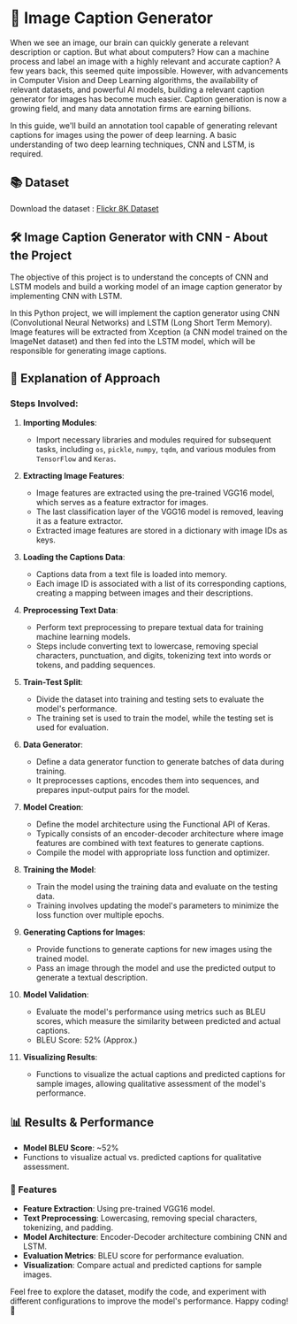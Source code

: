# 📸 Image Caption Generator

When we see an image, our brain can quickly generate a relevant description or caption. But what about computers? How can a machine process and label an image with a highly relevant and accurate caption? A few years back, this seemed quite impossible. However, with advancements in Computer Vision and Deep Learning algorithms, the availability of relevant datasets, and powerful AI models, building a relevant caption generator for images has become much easier. Caption generation is now a growing field, and many data annotation firms are earning billions. 

In this guide, we'll build an annotation tool capable of generating relevant captions for images using the power of deep learning. A basic understanding of two deep learning techniques, CNN and LSTM, is required.

## 📚 Dataset
Download the dataset : [Flickr 8K Dataset](https://www.kaggle.com/datasets/adityajn105/flickr8k)

## 🛠️ Image Caption Generator with CNN - About the Project

The objective of this project is to understand the concepts of CNN and LSTM models and build a working model of an image caption generator by implementing CNN with LSTM.

In this Python project, we will implement the caption generator using CNN (Convolutional Neural Networks) and LSTM (Long Short Term Memory). Image features will be extracted from Xception (a CNN model trained on the ImageNet dataset) and then fed into the LSTM model, which will be responsible for generating image captions.

## 📝 Explanation of Approach

### Steps Involved:

1. **Importing Modules**:
   - Import necessary libraries and modules required for subsequent tasks, including `os`, `pickle`, `numpy`, `tqdm`, and various modules from `TensorFlow` and `Keras`.

2. **Extracting Image Features**:
   - Image features are extracted using the pre-trained VGG16 model, which serves as a feature extractor for images.
   - The last classification layer of the VGG16 model is removed, leaving it as a feature extractor.
   - Extracted image features are stored in a dictionary with image IDs as keys.

3. **Loading the Captions Data**:
   - Captions data from a text file is loaded into memory.
   - Each image ID is associated with a list of its corresponding captions, creating a mapping between images and their descriptions.

4. **Preprocessing Text Data**:
   - Perform text preprocessing to prepare textual data for training machine learning models.
   - Steps include converting text to lowercase, removing special characters, punctuation, and digits, tokenizing text into words or tokens, and padding sequences.
  
5. **Train-Test Split**:
   - Divide the dataset into training and testing sets to evaluate the model's performance.
   - The training set is used to train the model, while the testing set is used for evaluation.

6. **Data Generator**:
   - Define a data generator function to generate batches of data during training.
   - It preprocesses captions, encodes them into sequences, and prepares input-output pairs for the model.

7. **Model Creation**:
   - Define the model architecture using the Functional API of Keras.
   - Typically consists of an encoder-decoder architecture where image features are combined with text features to generate captions.
   - Compile the model with appropriate loss function and optimizer.
  
8. **Training the Model**:
   - Train the model using the training data and evaluate on the testing data.
   - Training involves updating the model's parameters to minimize the loss function over multiple epochs.

9. **Generating Captions for Images**:
   - Provide functions to generate captions for new images using the trained model.
   - Pass an image through the model and use the predicted output to generate a textual description.

10. **Model Validation**:
    - Evaluate the model's performance using metrics such as BLEU scores, which measure the similarity between predicted and actual captions.
    - BLEU Score: 52% (Approx.)

11. **Visualizing Results**:
    - Functions to visualize the actual captions and predicted captions for sample images, allowing qualitative assessment of the model's performance.

## 📊 Results & Performance

- **Model BLEU Score**: ~52%
- Functions to visualize actual vs. predicted captions for qualitative assessment.

### 🌟 Features

- **Feature Extraction**: Using pre-trained VGG16 model.
- **Text Preprocessing**: Lowercasing, removing special characters, tokenizing, and padding.
- **Model Architecture**: Encoder-Decoder architecture combining CNN and LSTM.
- **Evaluation Metrics**: BLEU score for performance evaluation.
- **Visualization**: Compare actual and predicted captions for sample images.

Feel free to explore the dataset, modify the code, and experiment with different configurations to improve the model's performance. Happy coding! 🚀
